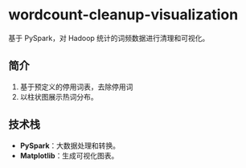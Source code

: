 # wordcount-cleanup-visualization

基于 PySpark，对 Hadoop 统计的词频数据进行清理和可视化。

## 简介

1. 基于预定义的停用词表，去除停用词
2. 以柱状图展示热词分布。

## 技术栈

- **PySpark**：大数据处理和转换。
- **Matplotlib**：生成可视化图表。